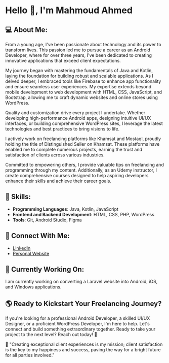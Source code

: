# Hello 👋, I'm Mahmoud Ahmed

## 💻 About Me:
From a young age, I've been passionate about technology and its power to transform lives. This passion led me to pursue a career as an Android Developer, where for over three years, I've been dedicated to creating innovative applications that exceed client expectations.

My journey began with mastering the fundamentals of Java and Kotlin, laying the foundation for building robust and scalable applications. As I delved deeper, I embraced tools like Firebase to enhance app functionality and ensure seamless user experiences. My expertise extends beyond mobile development to web development with HTML, CSS, JavaScript, and Bootstrap, allowing me to craft dynamic websites and online stores using WordPress.

Quality and customization drive every project I undertake. Whether developing high-performance Android apps, designing intuitive UI/UX interfaces, or building comprehensive WordPress sites, I leverage the latest technologies and best practices to bring visions to life.

I actively work on freelancing platforms like Khamsat and Mostaql, proudly holding the title of Distinguished Seller on Khamsat. These platforms have enabled me to complete numerous projects, earning the trust and satisfaction of clients across various industries.

Committed to empowering others, I provide valuable tips on freelancing and programming through my content. Additionally, as an Udemy instructor, I create comprehensive courses designed to help aspiring developers enhance their skills and achieve their career goals.

## 🚠 Skills:
- **Programming Languages**: Java, Kotlin, JavaScript
- **Frontend and Backend Development**: HTML, CSS, PHP, WordPress
- **Tools**: Git, Android Studio, Figma

## 💎 Connect With Me:
- [LinkedIn](https://www.linkedin.com/in/mahmoud-ahmed-abdelrazek/)
- [Personal Website](https://www.codemanmahmoud.com)

## 🌱 Currently Working On:
I am currently working on converting a Laravel website into Android, iOS, and Windows applications.

## 🌎 Ready to Kickstart Your Freelancing Journey?
If you're looking for a professional Android Developer, a skilled UI/UX Designer, or a proficient WordPress Developer, I'm here to help. Let's connect and build something extraordinary together. Ready to take your project to the next level? Reach out today! 🚀

🌟 "Creating exceptional client experiences is my mission; client satisfaction is the key to my happiness and success, paving the way for a bright future for all parties involved."
